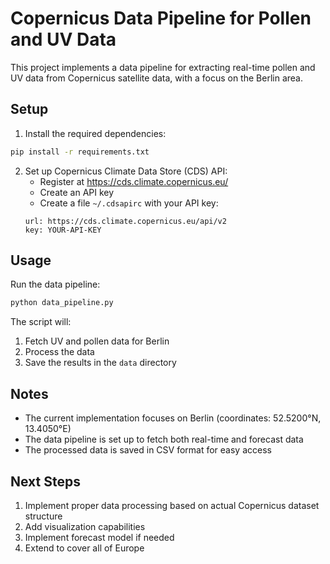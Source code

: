 # Copernicus Data Pipeline for Pollen and UV Data

This project implements a data pipeline for extracting real-time pollen and UV data from Copernicus satellite data, with a focus on the Berlin area.

## Setup

1. Install the required dependencies:
```bash
pip install -r requirements.txt
```

2. Set up Copernicus Climate Data Store (CDS) API:
   - Register at https://cds.climate.copernicus.eu/
   - Create an API key
   - Create a file `~/.cdsapirc` with your API key:
   ```
   url: https://cds.climate.copernicus.eu/api/v2
   key: YOUR-API-KEY
   ```

## Usage

Run the data pipeline:
```bash
python data_pipeline.py
```

The script will:
1. Fetch UV and pollen data for Berlin
2. Process the data
3. Save the results in the `data` directory

## Notes

- The current implementation focuses on Berlin (coordinates: 52.5200°N, 13.4050°E)
- The data pipeline is set up to fetch both real-time and forecast data
- The processed data is saved in CSV format for easy access

## Next Steps

1. Implement proper data processing based on actual Copernicus dataset structure
2. Add visualization capabilities
3. Implement forecast model if needed
4. Extend to cover all of Europe 